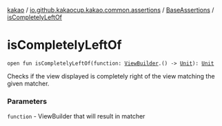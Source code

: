 [kakao](../../index.md) / [io.github.kakaocup.kakao.common.assertions](../index.md) / [BaseAssertions](index.md) / [isCompletelyLeftOf](./is-completely-left-of.md)

# isCompletelyLeftOf

`open fun isCompletelyLeftOf(function: `[`ViewBuilder`](../../io.github.kakaocup.kakao.common.builders/-view-builder/index.md)`.() -> `[`Unit`](https://kotlinlang.org/api/latest/jvm/stdlib/kotlin/-unit/index.html)`): `[`Unit`](https://kotlinlang.org/api/latest/jvm/stdlib/kotlin/-unit/index.html)

Checks if the view displayed is completely right of the view matching the given matcher.

### Parameters

`function` - ViewBuilder that will result in matcher
